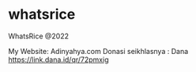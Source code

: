 # whatsrice
WhatsRice @2022



My Website: Adinyahya.com
Donasi seikhlasnya : Dana https://link.dana.id/qr/72pmxig